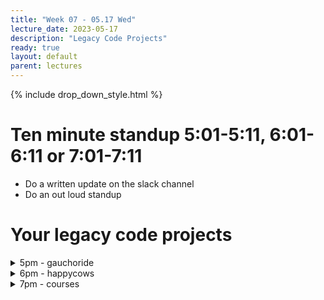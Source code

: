 ```yaml
---
title: "Week 07 - 05.17 Wed"
lecture_date: 2023-05-17
description: "Legacy Code Projects"
ready: true
layout: default
parent: lectures
---
```


{% include drop_down_style.html %}

# Ten minute standup 5:01-5:11, 6:01-6:11 or 7:01-7:11

* Do a written update on the slack channel
* Do an out loud standup

# Your legacy code projects

<details>
<summary>5pm - gauchoride</summary>

* <https://github.com/ucsb-cs156-s23/proj-gauchoride-s23-5pm-1>
* <https://github.com/ucsb-cs156-s23/proj-gauchoride-s23-5pm-2>
* <https://github.com/ucsb-cs156-s23/proj-gauchoride-s23-5pm-3>
* <https://github.com/ucsb-cs156-s23/proj-gauchoride-s23-5pm-4>
 
</details>
  
<details>
<summary>6pm - happycows</summary>

* <https://github.com/ucsb-cs156-s23/proj-happycows-s23-6pm-1>
* <https://github.com/ucsb-cs156-s23/proj-happycows-s23-6pm-2>
* <https://github.com/ucsb-cs156-s23/proj-happycows-s23-6pm-3>
* <https://github.com/ucsb-cs156-s23/proj-happycows-s23-6pm-4>
 
</details>

<details>
<summary>7pm - courses</summary>

* <https://github.com/ucsb-cs156-s23/proj-courses-s23-7pm-1>
* <https://github.com/ucsb-cs156-s23/proj-courses-s23-7pm-2>
* <https://github.com/ucsb-cs156-s23/proj-courses-s23-7pm-3>
* <https://github.com/ucsb-cs156-s23/proj-courses-s23-7pm-4>
 
</details>

